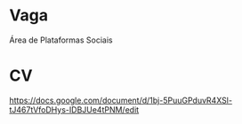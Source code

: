 Vaga
====

Área de Plataformas Sociais

CV
==

https://docs.google.com/document/d/1bj-5PuuGPduvR4XSl-tJ467tVfoDHys-IDBJUe4tPNM/edit
